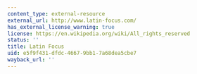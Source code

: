 ```yaml
---
content_type: external-resource
external_url: http://www.latin-focus.com/
has_external_license_warning: true
license: https://en.wikipedia.org/wiki/All_rights_reserved
status: ''
title: Latin Focus
uid: e5f9f431-dfdc-4667-9bb1-7a68dea5cbe7
wayback_url: ''
---
```

